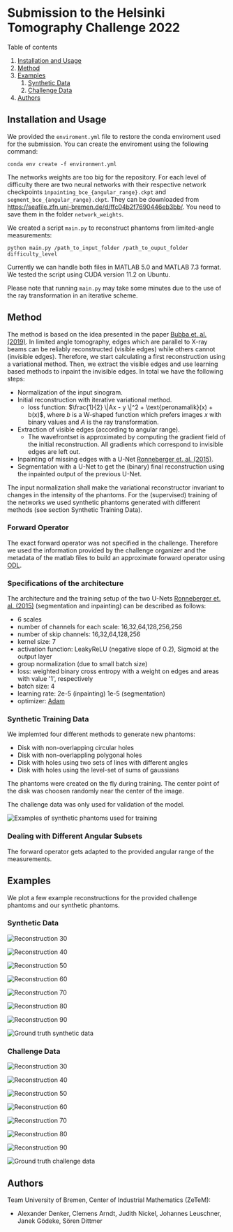 # Submission to the Helsinki Tomography Challenge 2022

Table of contents
1. [Installation and Usage](#installationandusage)
2. [Method](#method)
3. [Examples](#examples)
    1. [Synthetic Data](#syntheticdata)
    2. [Challenge Data](#challengedata)
5. [Authors](#authors)


<div id="installationandusage"/>

## Installation and Usage

We provided the `enviroment.yml` file to restore the conda enviroment used for the submission. You can create the enviroment using the following command:

```
conda env create -f environment.yml
```

The networks weights are too big for the repository. For each level of difficulty there are two neural networks with their respective network checkpoints
`ìnpainting_bce_{angular_range}.ckpt` and  `segment_bce_{angular_range}.ckpt`.
They can be downloaded from
https://seafile.zfn.uni-bremen.de/d/ffc04b2f7690446eb3bb/.
You need to save them in the folder `network_weights`.

We created a script `main.py` to reconstruct phantoms from limited-angle measurements: 

```
python main.py /path_to_input_folder /path_to_ouput_folder difficulty_level
```

Currently we can handle both files in MATLAB 5.0 and MATLAB 7.3 format. We tested the script using CUDA version 11.2 on Ubuntu. 

Please note that running `main.py` may take some minutes due to the use of the ray transformation in an iterative scheme.



## Method

The method is based on the idea presented in the paper [Bubba et. al. (2019)](https://iopscience.iop.org/article/10.1088/1361-6420/ab10ca). In limited angle tomography, edges which are parallel to X-ray beams can be reliably reconstructed (visible edges) while others cannot (invisible edges). Therefore, we start calculating a first reconstruction using a variational method. Then, we extract the visible edges and use learning
based methods to inpaint the invisible edges. In total we have the following steps:

- Normalization of the input sinogram.
- Initial reconstruction with iterative variational method.
    - loss function: $\frac{1}{2} \|Ax - y \|^2 + \text{peronamalik}(x) + b(x)$, where $b$ is a W-shaped function which prefers images $x$ with binary values and $A$ is the ray transformation.
- Extraction of visible edges (according to angular range).
    - The wavefrontset is approximated by computing the gradient field of the initial reconstruction. All gradients which correspond to invisible edges are left out.
- Inpainting of missing edges with a U-Net [Ronneberger et. al. (2015)](https://link.springer.com/chapter/10.1007/978-3-319-24574-4_28).
- Segmentation with a U-Net to get the (binary) final reconstruction using the inpainted output of the previous U-Net.

The input normalization shall make the variational reconstructor invariant to changes in the intensity of the phantoms. For the (supervised) training of the networks we used synthetic phantoms generated with different methods (see section Synthetic Training Data).

### Forward Operator

The exact forward operator was not specified in the challenge. Therefore we used the information provided by the challenge organizer and the metadata of the matlab files to build an approximate forward operator using [ODL](https://odlgroup.github.io/odl/).

### Specifications of the architecture

The architecture and the training setup of the two U-Nets [Ronneberger et. al. (2015)](https://link.springer.com/chapter/10.1007/978-3-319-24574-4_28) (segmentation and inpainting) can be described as follows:

- 6 scales
- number of channels for each scale: 16,32,64,128,256,256
- number of skip channels: 16,32,64,128,256
- kernel size: 7
- activation function: LeakyReLU (negative slope of 0.2), Sigmoid at the output layer
- group normalization (due to small batch size)
- loss: weighted binary cross entropy with a weight on edges and areas with value '1', respectively
- batch size: 4
- learning rate: 2e-5 (inpainting) 1e-5 (segmentation)
- optimizer: [Adam](https://doi.org/10.48550/arXiv.1412.6980)

### Synthetic Training Data

We implemted four different methods to generate new phantoms:
- Disk with non-overlapping circular holes
- Disk with non-overlappling polygonal holes
- Disk with holes using two sets of lines with different angles
- Disk with holes using the level-set of sums of gaussians

The phantoms were created on the fly during training. The center point of the disk was choosen randomly near the center of the image.

The challenge data was only used for validation of the model.

![Examples of synthetic phantoms used for training](images/SyntheticTrainingData.png)

### Dealing with Different Angular Subsets

The forward operator gets adapted to the provided angular range of the measurements.

## Examples

We plot a few example reconstructions for the provided challenge phantoms and our synthetic phantoms.

<div id="syntheticdata"/>

### Synthetic Data 

![Reconstruction 30](images/SimulatedReconstruction_angularrange=30.png)

![Reconstruction 40](images/SimulatedReconstruction_angularrange=40.png)

![Reconstruction 50](images/SimulatedReconstruction_angularrange=50.png)

![Reconstruction 60](images/SimulatedReconstruction_angularrange=60.png)

![Reconstruction 70](images/SimulatedReconstruction_angularrange=70.png)

![Reconstruction 80](images/SimulatedReconstruction_angularrange=80.png)

![Reconstruction 90](images/SimulatedReconstruction_angularrange=90.png)

![Ground truth synthetic data](images/Simulated_GT.png)


<div id="challengedata"/>

### Challenge Data 

![Reconstruction 30](images/ChallengeReconstruction_angularrange=30.png)

![Reconstruction 40](images/ChallengeReconstruction_angularrange=40.png)

![Reconstruction 50](images/ChallengeReconstruction_angularrange=50.png)

![Reconstruction 60](images/ChallengeReconstruction_angularrange=60.png)

![Reconstruction 70](images/ChallengeReconstruction_angularrange=70.png)

![Reconstruction 80](images/ChallengeReconstruction_angularrange=80.png)

![Reconstruction 90](images/ChallengeReconstruction_angularrange=90.png)

![Ground truth challenge data](images/Challenge_GT.png)

## Authors

Team University of Bremen, Center of Industrial Mathematics (ZeTeM): 

- Alexander Denker, Clemens Arndt, Judith Nickel, Johannes Leuschner, Janek Gödeke, Sören Dittmer
